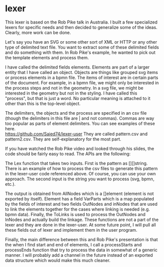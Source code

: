 # lexer

This lexer is based on the Rob Pike talk in Australia.  I built a few
specialized lexers for specific needs and then decided to generalize
some of the ideas.  Clearly, more work can be done.

Let's say you have an SVG or some other sort of XML or HTTP or any other
type of delimited text file.  You want to extract some of these delimited
fields and do something with them.  In Rob Pike's example, he wanted to
pick out the template elements and process them.

I have called the delimited fields elements. Elements are part of a larger
entity that I have called an object.  Objects are things like grouped svg items
or process elements in a bpmn file.  The items of interest are in
certain parts of the document.  For example, in a bpmn file, we might only
be interested in the process steps and not in the geometry.  In a svg file,
we might be interested in the geometry but not in the styling.  I have
called this "process", but that is just a word.  No particular meaning is
attached to it other than this is the top-level object.

The delimiters, the objects and the process are specified in an csv file
(though the delimiters in this file are | and not commas).  Commas are way
too popular as parts of element delimiters.  You can see examples of these
here.  
https://github.com/Saied74/lexer-user
They are called pattern.csv and pattern2.csv.  They are self-explanatory
for the most part.

If you have watched the Rob Pike video and looked through his slides,
the code should be fairly easy to read.  The APIs are the following:

The Lex function that takes two inputs.  First is the pattern as [][]string.
There is an example of how to process the csv files to generate this pattern
in the lexer-user code referenced above. Of course, you can use your own
approach.  The second input is the string you want to process
(svg, bpmn, etc.).

The output is obtained from AllNodes which is a []element (element is
not exported by itself).  Element has a field VarParts which is a map
populated by the fields of interest and two fields OutNodes and inNodes
that are used to link the elements together for the cases where linking
is needed (e.g. bpmn data).  Finally, the ToLinks is used to process
the OutNodes and InNodes and actually build the linkage.  These functions
are not a part of the lexer and they are done in the lexer-user.
At some future point, I will pull all these fields out of lexer
and implement them in the user program.  

Finally, the main difference between this and Rob Pike's presentation
is that the when I find start and end of elements, I call a processStarts
and processEnds function that try to process the data in somewhat of a
generic manner.  I will probably add a channel in the future instead
of an exported data structure which would make this much cleaner.

